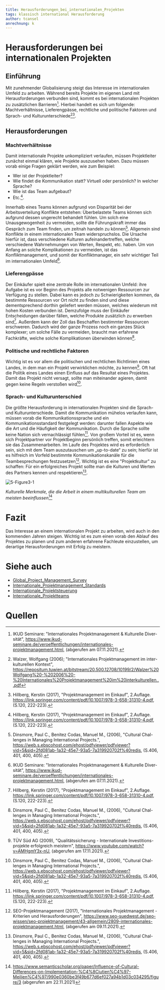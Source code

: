 ```yaml
---
title: Herausforderungen_bei_internationalen_Projekten
tags: klassisch international Herausforderung
author: tcansel
anrechnung: k 
---
```


# Herausforderungen bei internationalen Projekten

## Einführung
Mit zunehmender Globalisierung steigt das Interesse im internationalen Umfeld zu arbeiten. Während bereits Projekte im eigenen Land mit Herausforderungen verbunden sind, kommt es bei internationalen Projekten zu zusätzlichen Barrieren[^1]. Hierbei handelt es sich um folgende: Machtverhältnisse, Lieferengpässe, rechtliche und politische Faktoren und Sprach- und Kulturunterschiede[^2][^3]. 

## Herausforderungen
### Machtverhältnisse
Damit internationale Projekte unkompliziert verlaufen, müssen Projektleiter zunächst einmal klären, wie Projekte auszusehen haben. Dazu müssen vorab einige Fragen geklärt werden, wie zum Beispiel: 
*   Wer ist der Projektleiter?
*   Wie findet die Kommunikation statt? Virtuell oder persönlich? In welcher Sprache?
*   Wie ist das Team aufgebaut? 
*   Etc.[^3]. 

Innerhalb eines Teams können aufgrund von Disparität bei der Arbeitsverteilung Konflikte entstehen: Überbelastete Teams können sich aufgrund dessen ungerecht behandelt fühlen. Um solch eine Unausgewogenheit zu vermeiden, sollte die Führungskraft immer das Gespräch zum Team finden, um zeitnah handeln zu können[^4]. Allgemein sind Konflikte in einem internationalen Team widerspruchslos. Die Ursache hierfür ist, dass verschiedene Kulturen aufeinandertreffen, welche verschiedene Wahrnehmungen von Werten, Respekt, etc. haben. Um von Anfang an solche Komplikationen zu vermeiden, ist das Konfliktmanagement, und somit der Konfliktmanager, ein sehr wichtiger Teil im internationalen Umfeld[^1]. 

### Lieferengpässe
Der Einkäufer spielt eine zentrale Rolle im internationalen Umfeld: ihre Aufgabe ist es vor Beginn des Projekts alle notwenigen Ressourcen zur Verfügung zu stellen. Dabei kann es jedoch zu Schwierigkeiten kommen, da bestimmte Ressourcen vor Ort nicht zu finden sind und diese dementsprechend dorthin geliefert werden müssen, welches wiederum mit hohen Kosten verbunden ist. Demzufolge muss der Einkäufer Entscheidungen darüber fällen, welche Produkte zusätzlich zu erwerben sind[^3]. Außerdem kann der Zoll das Beschaffen bestimmter Ressourcen erschweren. Dadurch wird der ganze Prozess noch ein ganzes Stück komplexer; um solche Fälle zu vermeiden, braucht man erfahrene Fachkräfte, welche solche Komplikationen überwinden können[^4]. 

### Politische und rechtliche Faktoren
Wichtig ist es vor allem die politischen und rechtlichen Richtlinien eines Landes, in dem man ein Projekt verwirklichen möchte, zu kennen[^5]. Oft hat die Politik eines Landes einen Einfluss auf das Resultat eines Projektes. Damit das Projekt nicht versagt, sollte man miteinander agieren, damit gegen keine Regeln verstoßen wird[^4]. 

### Sprach- und Kulturunterschied
Die größte Herausforderung in internationalen Projekten sind die Sprach- und Kulturunterschiede. Damit die Kommunikation mühelos verlaufen kann, müssen vorab die Kommunikationssprache und ein Kommunikationsstandard festgelegt werden: darunter fallen Aspekte wie die Art und die Häufigkeit der Kommunikation. Durch die Sprache sollte keine Nation sich vernachlässigt fühlen[^3]. 
Von großem Vorteil ist es, wenn sich Projektpartner vor Projektbeginn persönlich treffen, somit erleichtern sie das Zusammenarbeiten. Im Laufe des Projektes wird es erforderlich sein, sich mit dem Team auszutauschen um „up-to-date“ zu sein; hierfür ist es hilfreich im Vorfeld bestimmte Kommunikationskanäle für die Teambesprechungen festzusetzen[^6]. Wichtig ist es eine "Projektkultur" zu schaffen: Für ein erfolgreiches Projekt sollte man die Kulturen und Werten des Partners kennen und respektieren[^4].

![5-Figure3-1](https://user-images.githubusercontent.com/92802489/142760861-b2885881-b478-4674-ab0b-673f57f8350a.png)

*Kulturelle Merkmale, die die Arbeit in einem multikulturellen Team am meisten beeinflussen*[^7]

# Fazit 
Das Interesse an einem internationalen Projekt zu arbeiten, wird auch in den kommenden Jahren steigen. Wichtig ist es zum einen vorab den Ablauf des Projektes zu planen und zum anderen erfahrene Fachleute einzustellen, um derartige Herausforderungen mit Erfolg zu meistern.

# Siehe auch
* [Global_Project_Management_Survey](Global_Project_Management_Survey.md)
* [Internationale_Projektmanagement_Standards](Internationale_Projektmanagement_Standards.md)
* [Internationale_Projektsteuerung](Internationale_Projektsteuerung.md)
* [Internationale_Projektteams](Internationale_Projektteams.md)

# Quellen

[^1]: IKUD Seminare: "Internationales Projektmanagement & Kulturelle Diver-sität", https://www.ikud-seminare.de/veroeffentlichungen/internationales-projektmanagement.html, (abgerufen am 07.11.2021).  
[^2]: Walzer, Wolfgang (2006); "Internationales Projektmanagement im inter-kulturellen Kontext", https://repositum.tuwien.at/bitstream/20.500.12708/10199/2/Walzer%20Wolfgang%20-%202006%20-%20Internationales%20Projektmanagement%20im%20interkulturellen...pdf
[^3]: Hillberg, Kerstin (2017), "Projektmanagement im Einkauf", 2.Auflage. https://link.springer.com/content/pdf/10.1007/978-3-658-31310-4.pdf, (S.120, 222-223).
[^4]: Dinsmore, Paul C., Benitez Codas, Manuel M., (2006), "Cultural Chal-lenges in Managing International Projects.", https://web.s.ebscohost.com/ehost/pdfviewer/pdfviewer?vid=5&sid=2fd081ab-1a32-45e7-93a5-7a319920702f%40redis, (S.406, 401, 400, 405). 
[^5]: TÜV Süd AG (2009), "Qualitätssicherung - Internationale Investitions-projekte erfolgreich meistern", https://www.youtube.com/watch?v=AMHgmY3x-nU, (abgerufen am 17.11.2021). 
[^6]: SEO-Projektmanagement (2017), "Internationales Projektmanagement - Kriterien und Herausforderungen", https://www.seo-suedwest.de/seo-wissen/seo-projektmanagement/43-allgemein/2809-internationales-projektmanagement.html, (abgerufen am 09.11.2021).
[^7]: https://www.semanticscholar.org/paper/Influence-of-Cultural-Differences-on-Implementation-%C4%8Ciutien%C4%97-Meilien%C4%97/990e0360be3f49b677d6ef027a94b1d03c034295/figure/3 (abgerufen am 22.11.2021)
